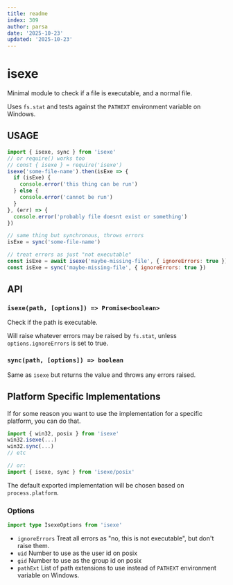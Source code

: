 ```yaml
---
title: readme
index: 309
author: parsa
date: '2025-10-23'
updated: '2025-10-23'
---
```

# isexe

Minimal module to check if a file is executable, and a normal file.

Uses `fs.stat` and tests against the `PATHEXT` environment variable on
Windows.

## USAGE

```js
import { isexe, sync } from 'isexe'
// or require() works too
// const { isexe } = require('isexe')
isexe('some-file-name').then(isExe => {
  if (isExe) {
    console.error('this thing can be run')
  } else {
    console.error('cannot be run')
  }
}, (err) => {
  console.error('probably file doesnt exist or something')
})

// same thing but synchronous, throws errors
isExe = sync('some-file-name')

// treat errors as just "not executable"
const isExe = await isexe('maybe-missing-file', { ignoreErrors: true })
const isExe = sync('maybe-missing-file', { ignoreErrors: true })
```

## API

### `isexe(path, [options]) => Promise<boolean>`

Check if the path is executable.

Will raise whatever errors may be raised by `fs.stat`, unless
`options.ignoreErrors` is set to true.

### `sync(path, [options]) => boolean`

Same as `isexe` but returns the value and throws any errors raised.

## Platform Specific Implementations

If for some reason you want to use the implementation for a
specific platform, you can do that.

```js
import { win32, posix } from 'isexe'
win32.isexe(...)
win32.sync(...)
// etc

// or:
import { isexe, sync } from 'isexe/posix'
```

The default exported implementation will be chosen based on
`process.platform`.

### Options

```ts
import type IsexeOptions from 'isexe'
```

* `ignoreErrors` Treat all errors as "no, this is not
  executable", but don't raise them.
* `uid` Number to use as the user id on posix
* `gid` Number to use as the group id on posix
* `pathExt` List of path extensions to use instead of `PATHEXT`
  environment variable on Windows.
